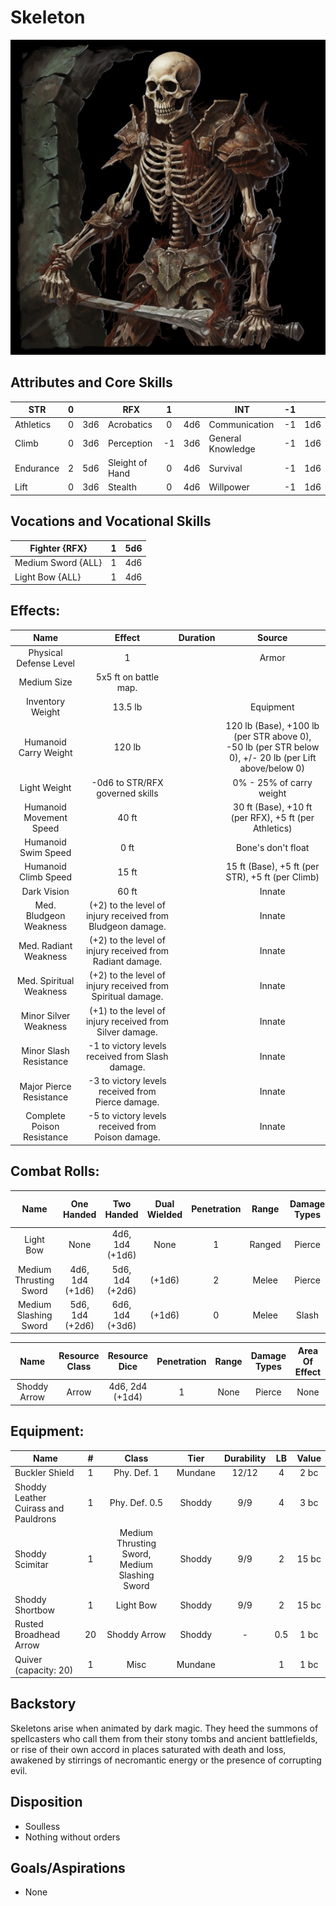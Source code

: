 # Skeleton

![img](Skeleton.png)

## Attributes and Core Skills

| STR       | 0 |    | RFX             | 1 |    | INT               | -1 |    |
| --------- | :-: | :-: | --------------- | :-: | :-: | ----------------- | :-: | :-: |
| Athletics | 0 | 3d6 | Acrobatics      | 0 | 4d6 | Communication     | -1 | 1d6 |
| Climb     | 0 | 3d6 | Perception      | -1 | 3d6 | General Knowledge | -1 | 1d6 |
| Endurance | 2 | 5d6 | Sleight of Hand | 0 | 4d6 | Survival          | -1 | 1d6 |
| Lift      | 0 | 3d6 | Stealth         | 0 | 4d6 | Willpower         | -1 | 1d6 |

## Vocations and Vocational Skills

| Fighter {RFX}      | 1 | 5d6 |
| ------------------- | :-: | :-: |
| Medium Sword {ALL} | 1 | 4d6 |
| Light Bow {ALL}     | 1 | 4d6 |

## Effects:

|            Name            |                           Effect                           | Duration |                                                    Source                                                    |
| :------------------------: | :---------------------------------------------------------: | :------: | :----------------------------------------------------------------------------------------------------------: |
|   Physical Defense Level   |                              1                              |          |                                                    Armor                                                    |
|        Medium Size        |                    5x5 ft on battle map.                    |          |                                                                                                              |
|      Inventory Weight      |                           13.5 lb                           |          |                                                  Equipment                                                  |
|   Humanoid Carry Weight   |                           120 lb                           |          | 120 lb (Base), +100 lb (per STR above 0),<br />-50 lb (per STR below 0), +/- 20 lb (per Lift above/below 0) |
|        Light Weight        |               -0d6 to STR/RFX governed skills               |          |                                           0% - 25% of carry weight                                           |
|  Humanoid Movement Speed  |                            40 ft                            |          |                            30 ft (Base), +10 ft (per RFX), +5 ft (per Athletics)                            |
|    Humanoid Swim Speed    |                            0 ft                            |          |                                              Bone's don't float                                              |
|    Humanoid Climb Speed    |                            15 ft                            |          |                               15 ft (Base), +5 ft (per STR), +5 ft (per Climb)                               |
|        Dark Vision        |                            60 ft                            |          |                                                    Innate                                                    |
|   Med. Bludgeon Weakness   | (+2) to the level of injury received from Bludgeon damage. |          |                                                    Innate                                                    |
|   Med. Radiant Weakness   |  (+2) to the level of injury received from Radiant damage.  |          |                                                    Innate                                                    |
|  Med. Spiritual Weakness  | (+2) to the level of injury received from Spiritual damage. |          |                                                    Innate                                                    |
|   Minor Silver Weakness   |  (+1) to the level of injury received from Silver damage.  |          |                                                    Innate                                                    |
|   Minor Slash Resistance   |      -1 to victory levels received from Slash damage.      |          |                                                    Innate                                                    |
|  Major Pierce Resistance  |      -3 to victory levels received from Pierce damage.      |          |                                                    Innate                                                    |
| Complete Poison Resistance |      -5 to victory levels received from Poison damage.      |          |                                                    Innate                                                    |

## Combat Rolls:

|          Name          |   One<br />Handed   |   Two<br />Handed   | Dual<br />Wielded | Penetration | Range | Damage<br />Types | Engageable<br />Opponents | Area Of<br />Effect | Resource<br />Class |
| :--------------------: | :------------------: | :------------------: | :---------------: | :---------: | :----: | :---------------: | :-----------------------: | :-----------------: | :-----------------: |
|       Light Bow       |         None         | 4d6, 1d4<br />(+1d6) |       None       |      1      | Ranged |      Pierce      |           Quick           |        None        |        None        |
| Medium Thrusting Sword | 4d6, 1d4<br />(+1d6) | 5d6, 1d4<br />(+2d6) |      (+1d6)      |      2      | Melee |      Pierce      |           Rapid           |        None        |        None        |
| Medium Slashing Sword | 5d6, 1d4<br />(+2d6) | 6d6, 1d4<br />(+3d6) |      (+1d6)      |      0      | Melee |       Slash       |           Rapid           |        None        |        None        |

|     Name     | Resource<br />Class |  Resource<br />Dice  | Penetration | Range | Damage<br />Types | Area Of<br />Effect |
| :----------: | :-----------------: | :------------------: | :---------: | :---: | :---------------: | :-----------------: |
| Shoddy Arrow |        Arrow        | 4d6, 2d4<br />(+1d4) |      1      | None |      Pierce      |        None        |

## Equipment:

| Name                                 | # |                     Class                     |  Tier  | Durability | LB | Value |
| ------------------------------------ | :-: | :-------------------------------------------: | :-----: | :--------: | :-: | :---: |
| Buckler Shield                       | 1 |                  Phy. Def. 1                  | Mundane |   12/12   |  4  | 2 bc |
| Shoddy Leather Cuirass and Pauldrons | 1 |                 Phy. Def. 0.5                 | Shoddy |    9/9    |  4  | 3 bc |
| Shoddy Scimitar                      | 1 | Medium Thrusting Sword, Medium Slashing Sword | Shoddy |    9/9    |  2  | 15 bc |
| Shoddy Shortbow                      | 1 |                   Light Bow                   | Shoddy |    9/9    |  2  | 15 bc |
| Rusted Broadhead Arrow               | 20 |                 Shoddy Arrow                 | Shoddy |     -     | 0.5 | 1 bc |
| Quiver (capacity: 20)                | 1 |                     Misc                     | Mundane |            |  1  | 1 bc |

## Backstory

Skeletons arise when animated by dark magic. They heed the summons of spellcasters who call them from their stony tombs and ancient battlefields, or rise of their own accord in places saturated with death and loss, awakened by stirrings of necromantic energy or the presence of corrupting evil.

## Disposition

- Soulless
- Nothing without orders

## Goals/Aspirations

- None
